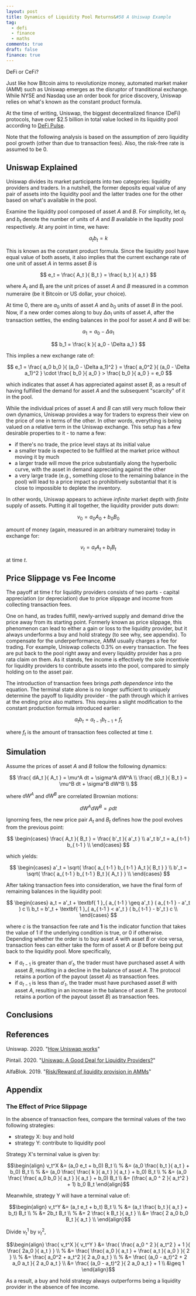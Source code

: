 ```yaml
---
layout: post
title: Dynamics of Liquidity Pool Returns&#58 A Uniswap Example
tag:
  - defi
  - finance
  - maths
comments: true
draft: false
finance: true
---
```

DeFi or CeFi?

Just like how Bitcoin aims to revolutionize money, automated market maker (AMM) such as Uniswap emerges as the disruptor of tranditional exchange. While NYSE and Nasdaq use an order book for price discovery, Uniswap relies on what's known as the constant product formula.

At the time of writing, Uniswap, the biggest decentralized finance (DeFi) protocols, have over $2.5 billion in total value locked in its liquidity pool according to [DeFi Pulse](https://defipulse.com/).

Note that the following analysis is based on the assumption of zero liquidity pool growth (other than due to transaction fees). Also, the risk-free rate is assumed to be 0.

## Uniswap Explained

Uniswap divides its market participants into two categories: liquidity providers and traders. In a nutshell, the former deposits equal value of any pair of assets into the liquidity pool and the latter trades one for the other based on what's available in the pool.

Examine the liquidity pool composed of asset $A$ and $B$. For simplicity, let $a_t$ and $b_t$ denote the number of units of $A$ and $B$ available in the liqudity pool respectively. At any point in time, we have:

$$ a_t b_t = k $$

This is known as the constant product formula. Since the liquidity pool have equal value of both assets, it also implies that the current exchange rate of one unit of asset $A$ in terms asset $B$ is

$$ e_t = \frac{ A_t }{ B_t } = \frac{ b_t }{ a_t } $$

where $A_t$ and $B_t$ are the unit prices of asset $A$ and $B$ measured in a common numeraire (be it Bitcoin or US dollar, your choice).

At time $0$, there are $a_0$ units of asset $A$ and $b_0$ units of asset $B$ in the pool. Now, if a new order comes along to buy $\Delta a_1$ units of asset $A$, after the transaction settles, the ending balances in the pool for asset $A$ and $B$ will be:

$$ a_1 = a_0 - \Delta a_1 $$

$$ b_1 = \frac{ k }{ a_0 - \Delta a_1 } $$

This implies a new exchange rate of:

$$ e_1 = \frac{ a_0 b_0 }{ (a_0 - \Delta a_1)^2 } = \frac{ a_0^2 }{ (a_0 - \Delta a_1)^2 } \cdot \frac{ b_0 }{ a_0 } > \frac{ b_0 }{ a_0 } = e_0 $$

which indicates that asset $A$ has appreciated against asset $B$, as a result of having fulfilled the demand for asset $A$ and the subsequent "scarcity" of it in the pool.

While the individual prices of asset $A$ and $B$ can still very much follow their own dynamics, Uniswap provides a way for traders to express their view on the price of one in terms of the other. In other words, everything is being valued on a relative term in the Uniswap exchange. This setup has a few desirable properties to it - to name a few:
* if there's no trade, the price level stays at its initial value
* a smaller trade is expected to be fullfiled at the market price without moving it by much
* a larger trade will move the price substantially along the hyperbolic curve, with the asset in demand appreciating against the other
* a very large trade (e.g., something close to the remaining balance in the pool) will lead to a price impact so prohibitively substantial that it is close to impossible to deplete the inventory.

In other words, Uniswap appears to achieve _infinite_ market depth with _finite_ supply of assets. Putting it all together, the liquidity provider puts down:

$$ v_0 = a_0 A_0 + b_0 B_0 $$

amount of money (again, measured in an arbitrary numeraire) today in exchange for:

$$ v_t = a_t A_t + b_t B_t $$

at time $t$. 

## Price Slippage vs Fee Income
The payoff at time $t$ for liquidity providers consists of two parts - capital appreciation (or depreciation) due to price slippage and income from collecting transaction fees. 

One on hand, as trades fulfill, newly-arrived supply and demand drive the price away from its starting point. Formerly known as price slippage, this phenomenon can lead to either a gain or loss to the liquidity provider, but it always underforms a buy and hold strategy (to see why, see appendix). To compensate for the underperformance, AMM usually charges a fee for trading. For example, Uniswap collects 0.3% on every transaction. The fees are put back to the pool right away and every liquidity provider has a pro rata claim on them. As it stands, fee income is effectively the sole incentivie for liquidity providers to contribute assets into the pool, compared to simply holding on to the asset pair.

The introduction of transaction fees brings _path dependence_ into the equation. The terminal state alone is no longer sufficient to uniquely determine the payoff to liquidity provider - the path through which it arrives at the ending price also matters. This requires a slight modification to the constant production formula introduced earlier:

$$ a_t b_t = a_{ t-1 } b_{ t-1 } + f_t $$

where $f_t$ is the amount of transaction fees collected at time $t$.

## Simulation

Assume the prices of asset $A$ and $B$ follow the following dynamics:

$$
\frac{ dA_t }{ A_t } = \mu^A dt + \sigma^A dW^A \\
\frac{ dB_t }{ B_t } = \mu^B dt + \sigma^B dW^B \\
$$

where $dW^A$ and $dW^B$ are correlated Brownian motions:

$$ dW^A dW^B = \rho dt $$

Ignorning fees, the new price pair $A_t$ and $B_t$ defines how the pool evolves from the previous point:

$$
\begin{cases}
\frac{ A_t }{ B_t } = \frac{ b'_t }{ a'_t } \\ 
a'_t b'_t = a_{ t-1 } b_{ t-1 } \\
\end{cases}
$$

which yields:

$$
\begin{cases}
a'_t = \sqrt{ \frac{ a_{ t-1 } b_{ t-1 } A_t }{ B_t } } \\ 
b'_t = \sqrt{ \frac{ a_{ t-1 } b_{ t-1 } B_t }{ A_t } } \\
\end{cases}
$$

After taking transaction fees into consideration, we have the final form of remaining balances in the liquidity pool:

$$
\begin{cases}
a_t = a'_t + \textbf{ 1 }_{ a_{ t-1 } \geq a'_t } ( a_{ t-1 } - a'_t ) c \\ 
b_t = b'_t + \textbf{ 1 }_{ a_{ t-1 } < a'_t } ( b_{ t-1 } - b'_t ) c \\ 
\end{cases}
$$

where $c$ is the transaction fee rate and  $\textbf{ 1 }$ is the indicator function that takes the value of 1 if the underlying condition is true, or 0 if otherwise. Depending whether the order is to buy asset $A$ with asset $B$ or vice versa, transaction fees can either take the form of asset $A$ or $B$ before being put back to the liquidity pool. More specifically, 
* if $a_{ t-1 }$ is greater than $a'_t$, the trader must have purchased asset $A$ with asset $B$, resulting in a decline in the balance of asset $A$. The protocol retains a portion of the payout (asset $A$) as transaction fees.
* if $a_{ t-1 }$ is less than $a'_t$, the trader must have purchased asset $B$ with asset $A$, resulting in an increase in the balance of asset $B$. The protocol retains a portion of the payout (asset $B$) as transaction fees.

## Conclusions


## References
Uniswap. 2020. "[How Uniswap works](https://uniswap.org/docs/v2/protocol-overview/how-uniswap-works/)"

Pintail. 2020. "[Uniswap: A Good Deal for Liquidity Providers?](https://medium.com/@pintail/uniswap-a-good-deal-for-liquidity-providers-104c0b6816f2)"

AlfaBlok. 2019. "[Risk/Reward of liquidity provision in AMMs](https://alfablok.substack.com/p/coming-soon)"

## Appendix
### The Effect of Price Slippage

In the absence of transaction fees, compare the terminal values of the two following strategies:
* strategy X: buy and hold
* strategy Y: contribute to liquidity pool

Strategy X's terminal value is given by:

$$\begin{align}
v_t^X &= (a_0 e_t + b_0) B_t \\
 % &= (a_0 \frac{ b_t }{ a_t }  + b_0) B_t \\
 % &= (a_0 \frac{ \frac{ k }{ a_t } }{ a_t } + b_0) B_t \\
 % &= (a_0 \frac{ \frac{ a_0 b_0 }{ a_t } }{ a_t } + b_0) B_t \\
 &= (\frac{ a_0 ^ 2 }{ a_t^2 } + 1) b_0 B_t
\end{align}$$

Meanwhile, strategy Y will have a terminal value of:

$$\begin{align}
v_t^Y &= (a_t e_t + b_t) B_t \\
 % &= (a_t \frac{ b_t }{ a_t } + b_t) B_t \\
 % &= 2b_t B_t \\
 % &= 2 \frac{ k B_t }{ a_t } \\
 &= \frac{ 2 a_0 b_0 B_t }{ a_t } \\
\end{align}$$

Divide $v_t^1$ by $v_t^2$, 

$$\begin{align}
\frac{ v_t^X }{ v_t^Y } &= \frac{ \frac{ a_0 ^ 2 }{ a_t^2 } + 1 }{ \frac{ 2a_0 }{ a_t } } \\
 % &= \frac{ \frac{ a_0 }{ a_t } + \frac{ a_t }{ a_0 } }{ 2 } \\
 % &= \frac{ a_0^2 + a_t^2 }{ 2 a_0 a_t } \\
 % &= \frac{ (a_0 - a_t)^2 + 2 a_0 a_t }{ 2 a_0 a_t } \\
 &= \frac{ (a_0 - a_t)^2 }{ 2 a_0 a_t } + 1 \\
 &\geq 1
\end{align}$$

As a result, a buy and hold strategy always outperforms being a liquidity provider in the absence of fee income.
